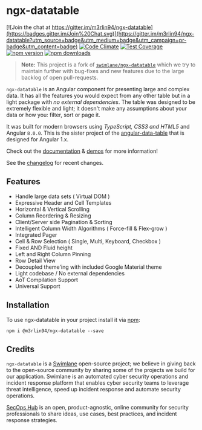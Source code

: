 # ngx-datatable

[![Join the chat at https://gitter.im/m3rlin94/ngx-datatable](https://badges.gitter.im/Join%20Chat.svg)](https://gitter.im/m3rlin94/ngx-datatable?utm_source=badge&utm_medium=badge&utm_campaign=pr-badge&utm_content=badge)
[![Code Climate](https://codeclimate.com/github/m3rlin94/ngx-datatable/badges/gpa.svg)](https://codeclimate.com/github/m3rlin94/ngx-datatable)
[![Test Coverage](https://codeclimate.com/github/m3rlin94/ngx-datatable/badges/coverage.svg)](https://codeclimate.com/github/m3rlin94/ngx-datatable/coverage)
[![npm version](https://badge.fury.io/js/%40siemens%2Fngx-datatable.svg)](https://badge.fury.io/js/%40siemens%2Fngx-datatable)
[![npm downloads](https://img.shields.io/npm/dm/@m3rlin94/ngx-datatable.svg)](https://npmjs.org/@m3rlin94/ngx-datatable)

> **Note:** This project is a fork of [`swimlane/ngx-datatable`](https://github.com/swimlane/ngx-datatable)
> which we try to maintain further with bug-fixes and new features due to the
> large backlog of open pull-requests.

`ngx-datatable` is an Angular component for presenting large and complex data. It has all the features you would expect from any other table but in a light package with _no external dependencies_. The table was designed to be extremely flexible and light; it doesn't make any assumptions about your data or how you: filter, sort or page it.

It was built for modern browsers using _TypeScript, CSS3 and HTML5_ and Angular `8.0.0`. This is the sister project of the [angular-data-table](https://github.com/swimlane/angular-data-table) that is designed for Angular 1.x.

Check out the [documentation](https://m3rlin94-com.gitbook.io/ngx-datatable/) & [demos](http://m3rlin94.github.io/ngx-datatable/) for more information!

See the [changelog](https://github.com/m3rlin94/ngx-datatable/blob/master/docs/changelog.md) for recent changes.

## Features

- Handle large data sets ( Virtual DOM )
- Expressive Header and Cell Templates
- Horizontal & Vertical Scrolling
- Column Reordering & Resizing
- Client/Server side Pagination & Sorting
- Intelligent Column Width Algorithms ( Force-fill & Flex-grow )
- Integrated Pager
- Cell & Row Selection ( Single, Multi, Keyboard, Checkbox )
- Fixed AND Fluid height
- Left and Right Column Pinning
- Row Detail View
- Decoupled theme'ing with included Google Material theme
- Light codebase / No external dependencies
- AoT Compilation Support
- Universal Support

## Installation

To use ngx-datatable in your project install it via [npm](https://www.npmjs.com/package/@m3rlin94/ngx-datatable):

```
npm i @m3rlin94/ngx-datatable --save
```

## Credits

`ngx-datatable` is a [Swimlane](http://swimlane.com) open-source project; we believe in giving back to the open-source community by sharing some of the projects we build for our application. Swimlane is an automated cyber security operations and incident response platform that enables cyber security teams to leverage threat intelligence, speed up incident response and automate security operations.

[SecOps Hub](http://secopshub.com) is an open, product-agnostic, online community for security professionals to share ideas, use cases, best practices, and incident response strategies.
